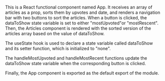 This is a React functional component named App. It receives an array of articles as a prop, sorts them by upvotes and date, and renders a navigation bar with two buttons to sort the articles. When a button is clicked, the dataToShow state variable is set to either  "mostUpvoted"or "mostRescent". Then, the Articles component is rendered with the sorted version of the articles array based on the value of dataToShow.

The useState hook is used to declare a state variable called dataToShow and its setter function, which is initialized to "none".

The handleMostUpvoted and handleMostRecent functions update the dataToShow state variable when the corresponding button is clicked.

Finally, the App component is exported as the default export of the module.